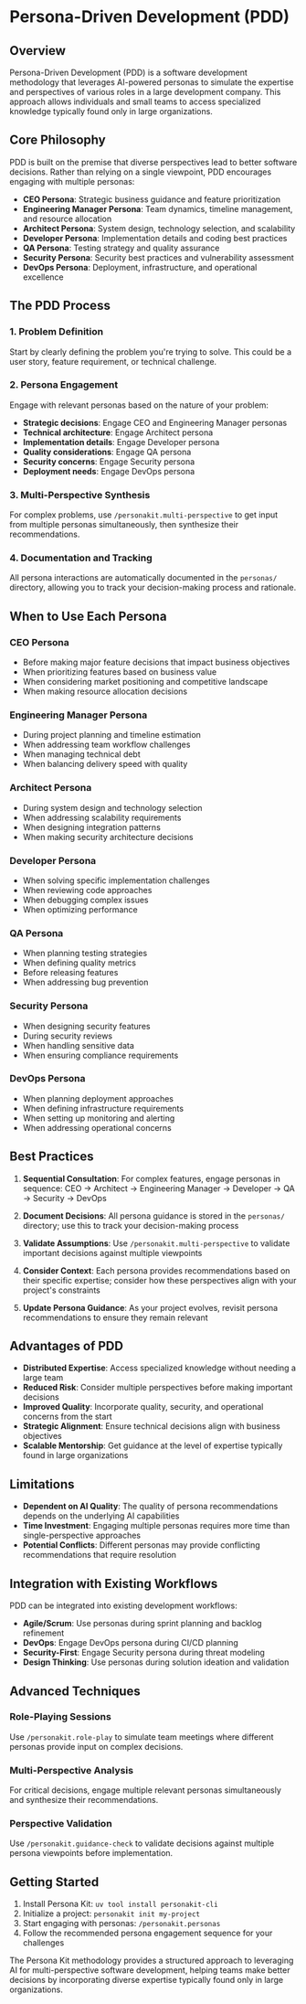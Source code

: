 # Persona-Driven Development (PDD)

## Overview

Persona-Driven Development (PDD) is a software development methodology that leverages AI-powered personas to simulate the expertise and perspectives of various roles in a large development company. This approach allows individuals and small teams to access specialized knowledge typically found only in large organizations.

## Core Philosophy

PDD is built on the premise that diverse perspectives lead to better software decisions. Rather than relying on a single viewpoint, PDD encourages engaging with multiple personas:

- **CEO Persona**: Strategic business guidance and feature prioritization
- **Engineering Manager Persona**: Team dynamics, timeline management, and resource allocation
- **Architect Persona**: System design, technology selection, and scalability
- **Developer Persona**: Implementation details and coding best practices
- **QA Persona**: Testing strategy and quality assurance
- **Security Persona**: Security best practices and vulnerability assessment
- **DevOps Persona**: Deployment, infrastructure, and operational excellence

## The PDD Process

### 1. Problem Definition
Start by clearly defining the problem you're trying to solve. This could be a user story, feature requirement, or technical challenge.

### 2. Persona Engagement
Engage with relevant personas based on the nature of your problem:

- **Strategic decisions**: Engage CEO and Engineering Manager personas
- **Technical architecture**: Engage Architect persona
- **Implementation details**: Engage Developer persona
- **Quality considerations**: Engage QA persona
- **Security concerns**: Engage Security persona
- **Deployment needs**: Engage DevOps persona

### 3. Multi-Perspective Synthesis
For complex problems, use `/personakit.multi-perspective` to get input from multiple personas simultaneously, then synthesize their recommendations.

### 4. Documentation and Tracking
All persona interactions are automatically documented in the `personas/` directory, allowing you to track your decision-making process and rationale.

## When to Use Each Persona

### CEO Persona
- Before making major feature decisions that impact business objectives
- When prioritizing features based on business value
- When considering market positioning and competitive landscape
- When making resource allocation decisions

### Engineering Manager Persona
- During project planning and timeline estimation
- When addressing team workflow challenges
- When managing technical debt
- When balancing delivery speed with quality

### Architect Persona
- During system design and technology selection
- When addressing scalability requirements
- When designing integration patterns
- When making security architecture decisions

### Developer Persona
- When solving specific implementation challenges
- When reviewing code approaches
- When debugging complex issues
- When optimizing performance

### QA Persona
- When planning testing strategies
- When defining quality metrics
- Before releasing features
- When addressing bug prevention

### Security Persona
- When designing security features
- During security reviews
- When handling sensitive data
- When ensuring compliance requirements

### DevOps Persona
- When planning deployment approaches
- When defining infrastructure requirements
- When setting up monitoring and alerting
- When addressing operational concerns

## Best Practices

1. **Sequential Consultation**: For complex features, engage personas in sequence: CEO → Architect → Engineering Manager → Developer → QA → Security → DevOps

2. **Document Decisions**: All persona guidance is stored in the `personas/` directory; use this to track your decision-making process

3. **Validate Assumptions**: Use `/personakit.multi-perspective` to validate important decisions against multiple viewpoints

4. **Consider Context**: Each persona provides recommendations based on their specific expertise; consider how these perspectives align with your project's constraints

5. **Update Persona Guidance**: As your project evolves, revisit persona recommendations to ensure they remain relevant

## Advantages of PDD

- **Distributed Expertise**: Access specialized knowledge without needing a large team
- **Reduced Risk**: Consider multiple perspectives before making important decisions
- **Improved Quality**: Incorporate quality, security, and operational concerns from the start
- **Strategic Alignment**: Ensure technical decisions align with business objectives
- **Scalable Mentorship**: Get guidance at the level of expertise typically found in large organizations

## Limitations

- **Dependent on AI Quality**: The quality of persona recommendations depends on the underlying AI capabilities
- **Time Investment**: Engaging multiple personas requires more time than single-perspective approaches
- **Potential Conflicts**: Different personas may provide conflicting recommendations that require resolution

## Integration with Existing Workflows

PDD can be integrated into existing development workflows:

- **Agile/Scrum**: Use personas during sprint planning and backlog refinement
- **DevOps**: Engage DevOps persona during CI/CD planning
- **Security-First**: Engage Security persona during threat modeling
- **Design Thinking**: Use personas during solution ideation and validation

## Advanced Techniques

### Role-Playing Sessions
Use `/personakit.role-play` to simulate team meetings where different personas provide input on complex decisions.

### Multi-Perspective Analysis
For critical decisions, engage multiple relevant personas simultaneously and synthesize their recommendations.

### Perspective Validation
Use `/personakit.guidance-check` to validate decisions against multiple persona viewpoints before implementation.

## Getting Started

1. Install Persona Kit: `uv tool install personakit-cli`
2. Initialize a project: `personakit init my-project`
3. Start engaging with personas: `/personakit.personas`
4. Follow the recommended persona engagement sequence for your challenges

The Persona Kit methodology provides a structured approach to leveraging AI for multi-perspective software development, helping teams make better decisions by incorporating diverse expertise typically found only in large organizations.